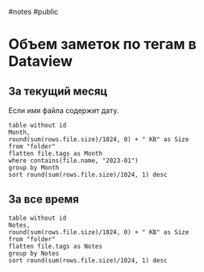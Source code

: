 #notes #public

# Объем заметок по тегам в Dataview

## За текущий месяц

Если имя файла содержит дату.

```dataview
table without id
Month,
round(sum(rows.file.size)/1024, 0) + " KB" as Size
from "folder"
flatten file.tags as Month
where contains(file.name, "2023-01")
group by Month
sort round(sum(rows.file.size)/1024, 1) desc
```

## За все время

```dataview
table without id
Notes,
round(sum(rows.file.size)/1024, 0) + " KB" as Size
from "folder"
flatten file.tags as Notes
group by Notes
sort round(sum(rows.file.size)/1024, 1) desc
```